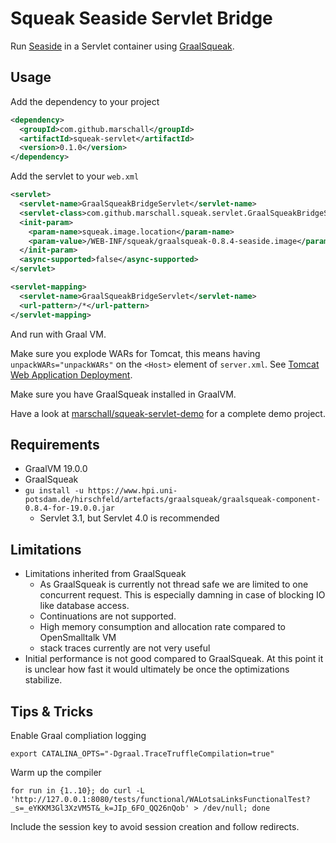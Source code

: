 Squeak Seaside Servlet Bridge
=============================

Run [Seaside](http://www.seaside.st) in a Servlet container using [GraalSqueak](https://github.com/hpi-swa/graalsqueak).


Usage
-----

Add the dependency to your project

```xml
<dependency>
  <groupId>com.github.marschall</groupId>
  <artifactId>squeak-servlet</artifactId>
  <version>0.1.0</version>
</dependency>
```

Add the servlet to your `web.xml`


```xml
<servlet>
  <servlet-name>GraalSqueakBridgeServlet</servlet-name>
  <servlet-class>com.github.marschall.squeak.servlet.GraalSqueakBridgeServlet</servlet-class>
  <init-param>
    <param-name>squeak.image.location</param-name>
    <param-value>/WEB-INF/squeak/graalsqueak-0.8.4-seaside.image</param-value>
  </init-param>
  <async-supported>false</async-supported>
</servlet>

<servlet-mapping>
  <servlet-name>GraalSqueakBridgeServlet</servlet-name>
  <url-pattern>/*</url-pattern>
</servlet-mapping>
```

And run with Graal VM.

Make sure you explode WARs for Tomcat, this means having `unpackWARs="unpackWARs"` on the `<Host>` element of `server.xml`. See [Tomcat Web Application Deployment](https://tomcat.apache.org/tomcat-9.0-doc/deployer-howto.html).

Make sure you have GraalSqueak installed in GraalVM.

Have a look at [marschall/squeak-servlet-demo](https://github.com/marschall/squeak-servlet-demo) for a complete demo project.

Requirements
------------

 * GraalVM 19.0.0
 * GraalSqueak
  * `gu install -u https://www.hpi.uni-potsdam.de/hirschfeld/artefacts/graalsqueak/graalsqueak-component-0.8.4-for-19.0.0.jar`
 	* Servlet 3.1, but Servlet 4.0 is recommended

Limitations
-----------

* Limitations inherited from GraalSqueak
  * As GraalSqueak is currently not thread safe we are limited to one concurrent request. This is especially damning in case of blocking IO like database access.
  * Continuations are not supported.
  * High memory consumption and allocation rate compared to OpenSmalltalk VM
  * stack traces currently are not very useful
* Initial performance is not good compared to GraalSqueak. At this point it is unclear how fast it would ultimately be once the optimizations stabilize.

Tips & Tricks
-------------

Enable Graal compliation logging

    export CATALINA_OPTS="-Dgraal.TraceTruffleCompilation=true"

Warm up the compiler

    for run in {1..10}; do curl -L 'http://127.0.0.1:8080/tests/functional/WALotsaLinksFunctionalTest?_s=_eYKKM3Gl3XzVM5T&_k=JIp_6FO_QQ26nQob' > /dev/null; done

Include the session key to avoid session creation and follow redirects.

